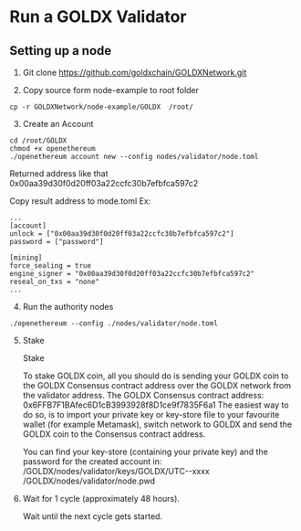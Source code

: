 # Run a GOLDX Validator
## Setting up a node
1. Git clone https://github.com/goldxchain/GOLDXNetwork.git

2. Copy source form node-example to root folder
```
cp -r GOLDXNetwork/node-example/GOLDX  /root/
```
3. Create an Account

```
cd /root/GOLDX
chmod +x openethereum
./openethereum account new --config nodes/validator/node.toml
```
Returned address like that 0x00aa39d30f0d20ff03a22ccfc30b7efbfca597c2

Copy result address to mode.toml
Ex:
```
...
[account]
unlock = ["0x00aa39d30f0d20ff03a22ccfc30b7efbfca597c2"]
password = ["password"]

[mining]
force_sealing = true
engine_signer = "0x00aa39d30f0d20ff03a22ccfc30b7efbfca597c2"
reseal_on_txs = "none"
...
```
4. Run the authority nodes
```
./openethereum --config ./nodes/validator/node.toml

```
5. Stake

    Stake

    To stake GOLDX coin, all you should do is sending your GOLDX coin to the GOLDX Consensus contract address over the GOLDX network from the validator address.
    The GOLDX Consensus contract address: 0x6FFB7F1BAfec6D1cB3993928f8D1ce9f7835F6a1
    The easiest way to do so, is to import your private key or key-store file to your favourite wallet (for example Metamask), switch network to GOLDX and send the GOLDX coin to the Consensus contract address.

    You can find your key-store (containing your private key) and the password for the created account in:
    /GOLDX/nodes/validator/keys/GOLDX/UTC--xxxx
    /GOLDX/nodes/validator/node.pwd

6. Wait for 1 cycle (approximately 48 hours).

    Wait until the next cycle gets started.
